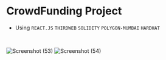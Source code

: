 # CrowdFunding Project 
* Using ``` REACT.JS ```  ```THIRDWEB```  ```SOLIDITY```  ```POLYGON-MUMBAI```  ```HARDHAT```

<br>


![Screenshot (53)](https://user-images.githubusercontent.com/88795320/234826893-f49f3499-e515-49cd-94be-9554ea885409.png)
![Screenshot (54)](https://user-images.githubusercontent.com/88795320/234826907-e9df4def-b99c-457c-9c7a-1baf83232c26.png)
